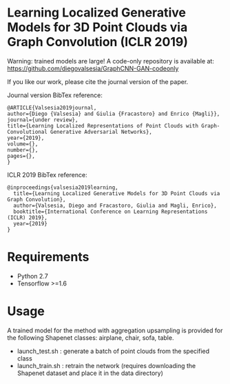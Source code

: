 # Learning Localized Generative Models for 3D Point Clouds via Graph Convolution (ICLR 2019)

Warning: trained models are large! A code-only repository is available at: https://github.com/diegovalsesia/GraphCNN-GAN-codeonly

If you like our work, please cite the journal version of the paper.

Journal version BibTex reference:
```
@ARTICLE{Valsesia2019journal,
author={Diego {Valsesia} and Giulia {Fracastoro} and Enrico {Magli}},
journal={under review},
title={Learning Localized Representations of Point Clouds with Graph-Convolutional Generative Adversarial Networks},
year={2019},
volume={},
number={},
pages={},
}
```

ICLR 2019 BibTex reference:
```
@inproceedings{valsesia2019learning,
  title={Learning Localized Generative Models for 3D Point Clouds via Graph Convolution},
  author={Valsesia, Diego and Fracastoro, Giulia and Magli, Enrico},
  booktitle={International Conference on Learning Representations (ICLR) 2019},
  year={2019}
}
```

# Requirements

  - Python 2.7
  - Tensorflow >=1.6 

# Usage
  
  A trained model for the method with aggregation upsampling is provided for the following Shapenet classes: airplane, chair, sofa, table.
  - launch_test.sh : generate a batch of point clouds from the specified class 
  - launch_train.sh : retrain the network (requires downloading the Shapenet dataset and place it in the data directory)
